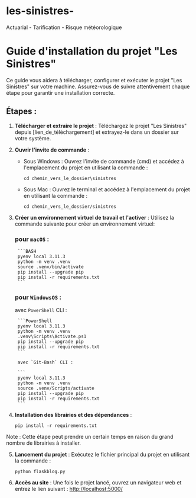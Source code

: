 # les-sinistres-
Actuarial - Tarification - Risque météorologique
# Guide d'installation du projet "Les Sinistres"

Ce guide vous aidera à télécharger, configurer et exécuter le projet "Les Sinistres" sur votre machine. Assurez-vous de suivre attentivement chaque étape pour garantir une installation correcte.

## Étapes :

1. **Télécharger et extraire le projet** :
   Téléchargez le projet "Les Sinistres" depuis [lien_de_téléchargement] et extrayez-le dans un dossier sur votre système.

2. **Ouvrir l'invite de commande** :
   - Sous Windows : Ouvrez l'invite de commande (cmd) et accédez à l'emplacement du projet en utilisant la commande :
     ```
     cd chemin_vers_le_dossier\sinistres
     ```
   - Sous Mac : Ouvrez le terminal et accédez à l'emplacement du projet en utilisant la commande :
     ```
     cd chemin_vers_le_dossier/sinistres
     ```

3. **Créer un environnement virtuel de travail et l'activer** :
   Utilisez la commande suivante pour créer un environnement virtuel:
    ### pour **`macOS`** : 

        ```BASH
        pyenv local 3.11.3
        python -m venv .venv
        source .venv/bin/activate
        pip install --upgrade pip
        pip install -r requirements.txt
        ```
    ### pour **`WindowsOS`**  :

    avec `PowerShell` CLI :

        ```PowerShell
        pyenv local 3.11.3
        python -m venv .venv
        .venv\Scripts\Activate.ps1
        pip install --upgrade pip
        pip install -r requirements.txt
        ```
        
        avec `Git-Bash` CLI :

        ```
        pyenv local 3.11.3
        python -m venv .venv
        source .venv/Scripts/activate
        pip install --upgrade pip
        pip install -r requirements.txt
        ```
4. **Installation des librairies et des dépendances** :
 
    ```
    pip install -r requirements.txt
    ```
    
Note : Cette étape peut prendre un certain temps en raison du grand nombre de librairies à installer.

5. **Lancement du projet** :
Exécutez le fichier principal du projet en utilisant la commande :
    ```
    python flaskblog.py
    ```
    

7. **Accès au site** :
Une fois le projet lancé, ouvrez un navigateur web et entrez le lien suivant :
[http://localhost:5000/](http://localhost:5000/) 


